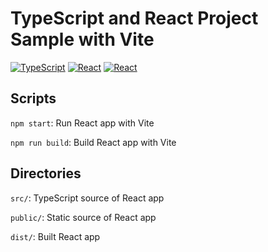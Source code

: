 # TypeScript and React Project Sample with Vite

[![TypeScript](https://img.shields.io/badge/TypeScript-4.6.4-3178C6.svg?logo=typescript)](https://www.typescriptlang.org/)
[![React](https://img.shields.io/badge/React-18.1.0-61DAFB.svg?logo=react)](https://reactjs.org/)
[![React](https://img.shields.io/badge/esbuild-0.14.39-FFCF00.svg?logo=esbuild)](https://esbuild.github.io/)

## Scripts
```npm start```: Run React app with Vite

```npm run build```: Build React app with Vite

## Directories
```src/```: TypeScript source of React app

```public/```: Static source of React app

```dist/```: Built React app

